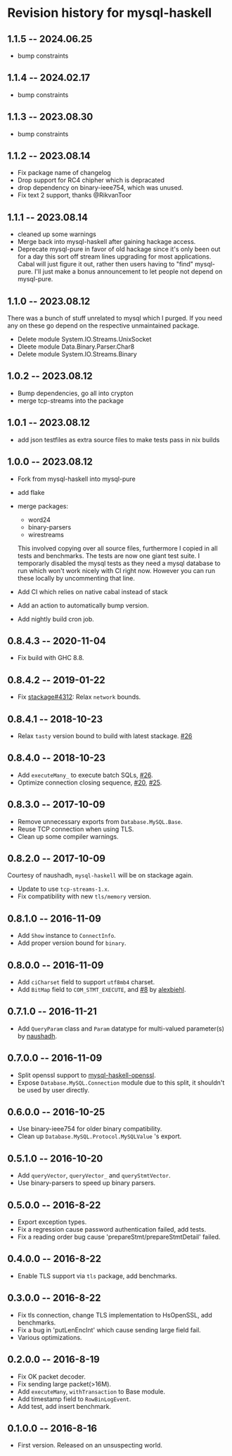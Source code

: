 # Revision history for mysql-haskell

## 1.1.5 -- 2024.06.25
+ bump constraints

## 1.1.4 -- 2024.02.17 
+ bump constraints

## 1.1.3 -- 2023.08.30
+ bump constraints

## 1.1.2 -- 2023.08.14

+ Fix package name of changelog
+ Drop support for RC4 chipher which is depracated
+ drop dependency on binary-ieee754, which was unused.
+ Fix text 2 support, thanks @RikvanToor

## 1.1.1 -- 2023.08.14

+ cleaned up some warnings
+ Merge back into mysql-haskell after gaining hackage access.
+ Deprecate mysql-pure in favor of old hackage
  since it's only been out for a day this sort off
  stream lines upgrading for most applications.
  Cabal will just figure it out, rather then
  users having to "find" mysql-pure.
  I'll just make a bonus announcement to
  let people not depend on mysql-pure.

## 1.1.0 -- 2023.08.12 
There was a bunch of stuff unrelated to mysql
which I purged.
If you need any on these go depend on the 
respective unmaintained package.

+ Delete module System.IO.Streams.UnixSocket
+ Dleete module Data.Binary.Parser.Char8
+ Delete module System.IO.Streams.Binary

## 1.0.2 -- 2023.08.12 
+ Bump dependencies, go all into crypton
+ merge tcp-streams into the package

## 1.0.1 -- 2023.08.12 
+ add json testfiles as extra source files to make tests pass in nix builds

## 1.0.0 -- 2023.08.12 

+ Fork from mysql-haskell into mysql-pure
+ add flake
+ merge packages:
  + word24
  + binary-parsers
  + wirestreams
  
  This involved copying over all source files,
  furthermore I copied in all tests and benchmarks.
  The tests are now one giant test suite.
  I temporarly disabled the mysql tests as they need a mysql
  database to run which won't work nicely with CI right now.
  However you can run these locally by uncommenting that line.
+ Add CI which relies on native cabal instead of stack
+ Add an action to automatically bump version.
+ Add nightly build cron job.

## 0.8.4.3 -- 2020-11-04

* Fix build with GHC 8.8.

## 0.8.4.2 -- 2019-01-22

* Fix [stackage#4312](https://github.com/commercialhaskell/stackage/issues/4312): Relax `network` bounds.

## 0.8.4.1 -- 2018-10-23

* Relax `tasty` version bound to build with latest stackage. [#26](https://github.com/winterland1989/mysql-haskell/pull/26)

## 0.8.4.0  -- 2018-10-23

* Add `executeMany_` to execute batch SQLs, [#26](https://github.com/winterland1989/mysql-haskell/issues/26).
* Optimize connection closing sequence, [#20](https://github.com/winterland1989/mysql-haskell/pull/20), [#25](https://github.com/winterland1989/mysql-haskell/pull/25).

## 0.8.3.0  -- 2017-10-09

* Remove unnecessary exports from `Database.MySQL.Base`.
* Reuse TCP connection when using TLS.
* Clean up some compiler warnings.

## 0.8.2.0  -- 2017-10-09

Courtesy of naushadh, `mysql-haskell` will be on stackage again.

* Update to use `tcp-streams-1.x`.
* Fix compatibility with new  `tls/memory` version.

## 0.8.1.0  -- 2016-11-09

* Add `Show` instance to `ConnectInfo`.
* Add proper version bound for `binary`.

## 0.8.0.0  -- 2016-11-09

* Add `ciCharset` field to support `utf8mb4` charset.
* Add `BitMap` field to `COM_STMT_EXECUTE`, and [#8](https://github.com/winterland1989/mysql-haskell/pull/8) by [alexbiehl](https://github.com/alexbiehl).

## 0.7.1.0 -- 2016-11-21

* Add `QueryParam` class and `Param` datatype for multi-valued parameter(s) by [naushadh](https://github.com/naushadh).

## 0.7.0.0 -- 2016-11-09

* Split openssl support to [mysql-haskell-openssl](http://hackage.haskell.org/package/mysql-haskell-openssl).
* Expose `Database.MySQL.Connection` module due to this split, it shouldn't be used by user directly.

## 0.6.0.0 -- 2016-10-25

* Use binary-ieee754 for older binary compatibility.
* Clean up `Database.MySQL.Protocol.MySQLValue` 's export.

## 0.5.1.0 -- 2016-10-20

* Add `queryVector`, `queryVector_` and `queryStmtVector`.
* Use binary-parsers to speed up binary parsers.

## 0.5.0.0 -- 2016-8-22

* Export exception types.
* Fix a regression cause password authentication failed, add tests.
* Fix a reading order bug cause 'prepareStmt/prepareStmtDetail' failed.

## 0.4.0.0 -- 2016-8-22

* Enable TLS support via `tls` package, add benchmarks.

## 0.3.0.0  -- 2016-8-22

* Fix tls connection, change TLS implementation to HsOpenSSL, add benchmarks.
* Fix a bug in 'putLenEncInt' which cause sending large field fail.
* Various optimizations.

## 0.2.0.0  -- 2016-8-19

* Fix OK packet decoder.
* Fix sending large packet(>16M).
* Add `executeMany`, `withTransaction` to Base module.
* Add timestamp field to `RowBinLogEvent`.
* Add test, add insert benchmark.

## 0.1.0.0  -- 2016-8-16

* First version. Released on an unsuspecting world.
